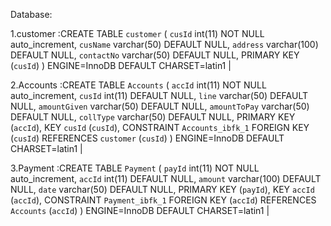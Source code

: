Database:

1.customer :CREATE TABLE `customer` (
  `cusId` int(11) NOT NULL auto_increment,
  `cusName` varchar(50) DEFAULT NULL,
  `address` varchar(100) DEFAULT NULL,
  `contactNo` varchar(50) DEFAULT NULL,
  PRIMARY KEY (`cusId`)
) ENGINE=InnoDB DEFAULT CHARSET=latin1 |

2.Accounts :CREATE TABLE `Accounts` (
  `accId` int(11) NOT NULL auto_increment,
  `cusId` int(11) DEFAULT NULL,
  `line` varchar(50) DEFAULT NULL,
  `amountGiven` varchar(50) DEFAULT NULL,
  `amountToPay` varchar(50) DEFAULT NULL,
  `collType` varchar(50) DEFAULT NULL,
  PRIMARY KEY (`accId`),
  KEY `cusId` (`cusId`),
  CONSTRAINT `Accounts_ibfk_1` FOREIGN KEY (`cusId`) REFERENCES `customer` (`cusId`)
) ENGINE=InnoDB DEFAULT CHARSET=latin1 |

3.Payment :CREATE TABLE `Payment` (
  `payId` int(11) NOT NULL auto_increment,
  `accId` int(11) DEFAULT NULL,
  `amount` varchar(100) DEFAULT NULL,
  `date` varchar(50) DEFAULT NULL,
  PRIMARY KEY (`payId`),
  KEY `accId` (`accId`),
  CONSTRAINT `Payment_ibfk_1` FOREIGN KEY (`accId`) REFERENCES `Accounts` (`accId`)
) ENGINE=InnoDB DEFAULT CHARSET=latin1 |
